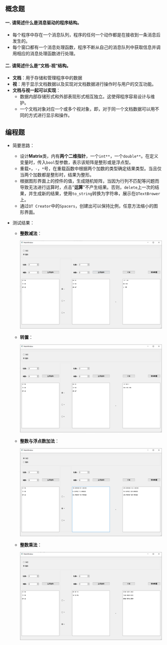 ## 概念题

#### 一. 请简述什么是消息驱动的程序结构。

* 每个程序中存在一个消息队列，程序的任何一个动作都是在接收到一条消息后发生的。
* 每个窗口都有一个消息处理函数，程序不断从自己的消息队列中获取信息并调用相应的消息处理函数进行处理。



#### 二. 请简述什么是“文档-视”结构。

* **文档**：用于存储和管理程序中的数据
* **视**：用于显示文档数据以及实现对文档数据进行操作时与用户的交互功能。
* **文档与视一起可以实现**：
    * 数据内部存储形式和外部表现形式相互独立。这使得程序容易设计与维护。
    * 一个文档对象对应一个或多个视对象，即，对于同一个文档数据可以用不同的方式进行显示和操作。



## 编程题

* 简要思路：

    * 设计**Matrix**类，内有**两个二维指针**，一个`int**`，一个`double**`。在定义变量时，传入`bool`型参数，表示该矩阵是整形或是浮点型。
    * 重载`+`，`-`，`*`号，在重载函数中根据两个加数的类型确定结果类型。当且仅当两个加数都是整形时，结果为整形。
    * 根据图形界面上的控件的值，生成随机矩阵，当因为行列不匹配等问题而导致无法进行运算时，点击"**运算**"不产生结果。否则，`delete`上一次的结果，并生成新的结果，使用`to_string`转换为字符串，展示在`QTextBrower`上。
    * 通过`QT Creator`中的`Spacers`，创建出可以保持比例，任意方法缩小的图形界面。

* 测试结果：

    * **整数减法**：

        ![](Picture/1.png)

    * **转置**：

        ![](Picture/2.png)

    * **整数与浮点数加法**：

        ![](Picture/3.png)

    * **整数乘法**：

        ![](Picture/4.png)